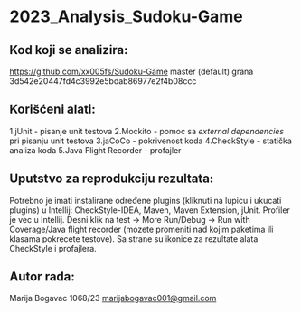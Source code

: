 # 2023_Analysis_Sudoku-Game

## Kod koji se analizira:
  https://github.com/xx005fs/Sudoku-Game
  master (default) grana
  3d542e20447fd4c3992e5bdab86977e2f4b08ccc
## Korišćeni alati:
1.jUnit - pisanje unit testova
2.Mockito - pomoc sa *external dependencies* pri pisanju unit testova
3.jaCoCo - pokrivenost koda
4.CheckStyle - statička analiza koda
5.Java Flight Recorder - profajler
## Uputstvo za reprodukciju rezultata:
Potrebno je imati instalirane određene plugins (kliknuti na lupicu i ukucati plugins) u Intellij:
CheckStyle-IDEA, Maven, Maven Extension, jUnit.
Profiler je vec u Intellij.
Desni klik na test -> More Run/Debug -> Run with Coverage/Java flight recorder (mozete promeniti nad kojim paketima ili klasama pokrecete testove).
Sa strane su ikonice za rezultate alata CheckStyle i profajlera. 
## Autor rada:
Marija Bogavac 1068/23 marijabogavac001@gmail.com 
